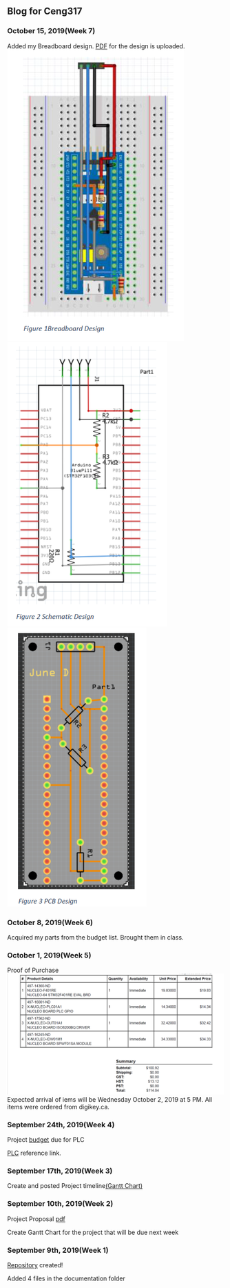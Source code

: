 Blog for Ceng317
----------------
### October 15, 2019(Week 7)
Added my Breadboard design. [PDF](https://github.com/junedacaya/L-wingSolarPanelInteractiveDisplay/blob/master/Documentation/Breadboard%20Design.pdf) for the design is uploaded.
![Breadboard Design](https://github.com/junedacaya/L-wingSolarPanelInteractiveDisplay/blob/master/Documentation/breadboard%20design.PNG)
![Schematic Design](https://github.com/junedacaya/L-wingSolarPanelInteractiveDisplay/blob/master/Documentation/schematic%20design.PNG)
![PCB Design](https://github.com/junedacaya/L-wingSolarPanelInteractiveDisplay/blob/master/Documentation/pcb%20design.PNG)

### October 8, 2019(Week 6)
Acquired my parts from the budget list. Brought them in class.

### October 1, 2019(Week 5)
Proof of Purchase ![Purchase](documentation/proof%20of%20purchase.PNG)
Expected arrival of iems will be Wednesday October 2, 2019 at 5 PM. All items were ordered from digikey.ca.

### September 24th, 2019(Week 4)

Project [budget](https://github.com/junedacaya/L-wingSolarPanelInteractiveDisplay/blob/master/Documentation/PLC%20project%20budget.pdf) due for PLC

[PLC](https://www.digikey.ca/en/articles/techzone/2018/jun/creating-a-custom-wireless-programmable-logic-controller) reference link.

### September 17th, 2019(Week 3)
Create and posted Project timeline[(Gantt Chart)](https://github.com/junedacaya/L-wingSolarPanelInteractiveDisplay/blob/master/Documentation/Project%20time%20line.pdf)


### September 10th, 2019(Week 2)

Project Proposal [pdf](https://github.com/junedacaya/L-wingSolarPanelInteractiveDisplay/blob/master/Documentation/ProjectProposalStudentNameRev03.pdf)

Create Gantt Chart for the project that will be due next week

### September 9th, 2019(Week 1)

[Repository](https://github.com/junedacaya/L-wingSolarPanelInteractiveDisplay) created!

Added 4 files in the documentation folder



